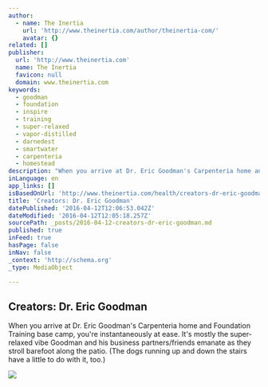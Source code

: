 ```yaml
---
author:
  - name: The Inertia
    url: 'http://www.theinertia.com/author/theinertia-com/'
    avatar: {}
related: []
publisher:
  url: 'http://www.theinertia.com'
  name: The Inertia
  favicon: null
  domain: www.theinertia.com
keywords:
  - goodman
  - foundation
  - inspire
  - training
  - super-relaxed
  - vapor-distilled
  - darnedest
  - smartwater
  - carpenteria
  - homestead
description: "When you arrive at Dr. Eric Goodman's Carpenteria home and Foundation Training base camp, you're instantaneously at ease. It's mostly the super-relaxed vibe Goodman and his business partners/friends emanate as they stroll barefoot along the patio. (The dogs running up and down the stairs have a little to do with it, too.)"
inLanguage: en
app_links: []
isBasedOnUrl: 'http://www.theinertia.com/health/creators-dr-eric-goodman/'
title: 'Creators: Dr. Eric Goodman'
datePublished: '2016-04-12T12:06:53.042Z'
dateModified: '2016-04-12T12:05:18.257Z'
sourcePath: _posts/2016-04-12-creators-dr-eric-goodman.md
published: true
inFeed: true
hasPage: false
inNav: false
_context: 'http://schema.org'
_type: MediaObject

---
```

<article style=""><h1>Creators: Dr. Eric Goodman</h1><p>When you arrive at Dr. Eric Goodman's Carpenteria home and Foundation Training base camp, you're instantaneously at ease. It's mostly the super-relaxed vibe Goodman and his business partners/friends emanate as they stroll barefoot along the patio. (The dogs running up and down the stairs have a little to do with it, too.)</p><img src="http://cdn1.theinertia.com/wp-content/uploads/2014/08/Featured.jpg" /></article>